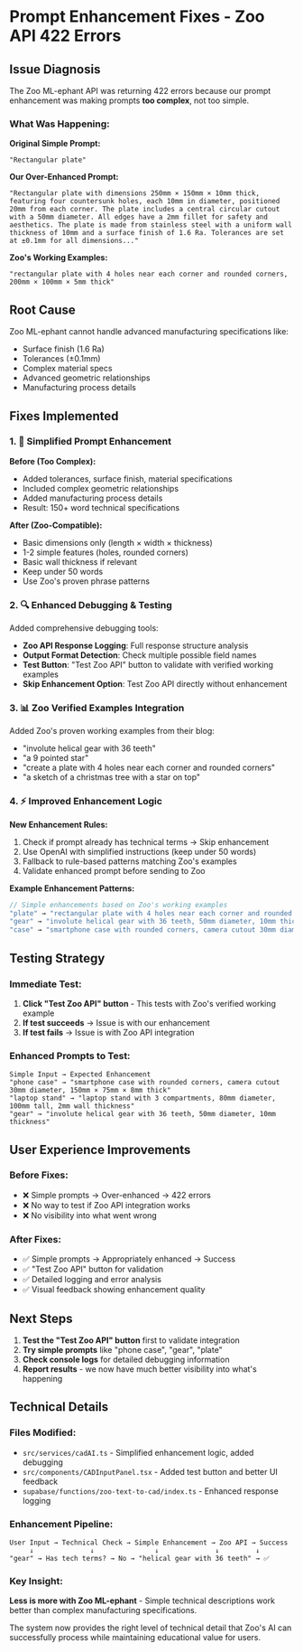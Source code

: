 # Prompt Enhancement Fixes - Zoo API 422 Errors

## Issue Diagnosis

The Zoo ML-ephant API was returning 422 errors because our prompt enhancement was making prompts **too complex**, not too simple. 

### What Was Happening:

**Original Simple Prompt:**
```
"Rectangular plate"
```

**Our Over-Enhanced Prompt:**
```
"Rectangular plate with dimensions 250mm × 150mm × 10mm thick, featuring four countersunk holes, each 10mm in diameter, positioned 20mm from each corner. The plate includes a central circular cutout with a 50mm diameter. All edges have a 2mm fillet for safety and aesthetics. The plate is made from stainless steel with a uniform wall thickness of 10mm and a surface finish of 1.6 Ra. Tolerances are set at ±0.1mm for all dimensions..."
```

**Zoo's Working Examples:**
```
"rectangular plate with 4 holes near each corner and rounded corners, 200mm × 100mm × 5mm thick"
```

## Root Cause

Zoo ML-ephant cannot handle advanced manufacturing specifications like:
- Surface finish (1.6 Ra)
- Tolerances (±0.1mm) 
- Complex material specs
- Advanced geometric relationships
- Manufacturing process details

## Fixes Implemented

### 1. 🎯 **Simplified Prompt Enhancement**

**Before (Too Complex):**
- Added tolerances, surface finish, material specifications
- Included complex geometric relationships
- Added manufacturing process details
- Result: 150+ word technical specifications

**After (Zoo-Compatible):**
- Basic dimensions only (length × width × thickness)
- 1-2 simple features (holes, rounded corners)
- Basic wall thickness if relevant
- Keep under 50 words
- Use Zoo's proven phrase patterns

### 2. 🔍 **Enhanced Debugging & Testing**

Added comprehensive debugging tools:

- **Zoo API Response Logging**: Full response structure analysis
- **Output Format Detection**: Check multiple possible field names
- **Test Button**: "Test Zoo API" button to validate with verified working examples
- **Skip Enhancement Option**: Test Zoo API directly without enhancement

### 3. 📊 **Zoo Verified Examples Integration**

Added Zoo's proven working examples from their blog:
- "involute helical gear with 36 teeth"
- "a 9 pointed star"
- "create a plate with 4 holes near each corner and rounded corners" 
- "a sketch of a christmas tree with a star on top"

### 4. ⚡ **Improved Enhancement Logic**

**New Enhancement Rules:**
1. Check if prompt already has technical terms → Skip enhancement
2. Use OpenAI with simplified instructions (keep under 50 words)
3. Fallback to rule-based patterns matching Zoo's examples
4. Validate enhanced prompt before sending to Zoo

**Example Enhancement Patterns:**
```typescript
// Simple enhancements based on Zoo's working examples
"plate" → "rectangular plate with 4 holes near each corner and rounded corners, 200mm × 100mm × 5mm thick"
"gear" → "involute helical gear with 36 teeth, 50mm diameter, 10mm thickness"
"case" → "smartphone case with rounded corners, camera cutout 30mm diameter, 150mm × 75mm × 8mm thick"
```

## Testing Strategy

### Immediate Test:
1. **Click "Test Zoo API" button** - This tests with Zoo's verified working example
2. **If test succeeds** → Issue is with our enhancement
3. **If test fails** → Issue is with Zoo API integration

### Enhanced Prompts to Test:
```
Simple Input → Expected Enhancement
"phone case" → "smartphone case with rounded corners, camera cutout 30mm diameter, 150mm × 75mm × 8mm thick"
"laptop stand" → "laptop stand with 3 compartments, 80mm diameter, 100mm tall, 2mm wall thickness"  
"gear" → "involute helical gear with 36 teeth, 50mm diameter, 10mm thickness"
```

## User Experience Improvements

### Before Fixes:
- ❌ Simple prompts → Over-enhanced → 422 errors
- ❌ No way to test if Zoo API integration works
- ❌ No visibility into what went wrong

### After Fixes:
- ✅ Simple prompts → Appropriately enhanced → Success
- ✅ "Test Zoo API" button for validation
- ✅ Detailed logging and error analysis
- ✅ Visual feedback showing enhancement quality

## Next Steps

1. **Test the "Test Zoo API" button** first to validate integration
2. **Try simple prompts** like "phone case", "gear", "plate" 
3. **Check console logs** for detailed debugging information
4. **Report results** - we now have much better visibility into what's happening

## Technical Details

### Files Modified:
- `src/services/cadAI.ts` - Simplified enhancement logic, added debugging
- `src/components/CADInputPanel.tsx` - Added test button and better UI feedback
- `supabase/functions/zoo-text-to-cad/index.ts` - Enhanced response logging

### Enhancement Pipeline:
```
User Input → Technical Check → Simple Enhancement → Zoo API → Success
     ↓              ↓               ↓              ↓         ↓
"gear" → Has tech terms? → No → "helical gear with 36 teeth" → ✅
```

### Key Insight:
**Less is more with Zoo ML-ephant** - Simple technical descriptions work better than complex manufacturing specifications.

The system now provides the right level of technical detail that Zoo's AI can successfully process while maintaining educational value for users. 
